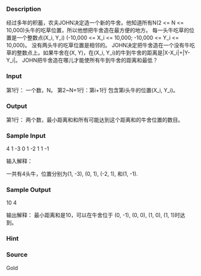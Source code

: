 
### Description
经过多年的积蓄，农夫JOHN决定造一个新的牛舍。他知道所有N(2 <= N <= 10,000)头牛的吃草位置，所以他想把牛舍造在最方便的地方。 每一头牛吃草的位置是一个整数点(X_i, Y_i) (-10,000 <= X_i <= 10,000; -10,000 <= Y_i <= 10,000)。 没有两头牛的吃草位置是相邻的。 JOHN决定把牛舍造在一个没有牛吃草的整数点上。如果牛舍在(X, Y)，在(X_i, Y_i)的牛到牛舍的距离是|X-X_i|+|Y-Y_i|。 JOHN把牛舍造在哪儿才能使所有牛到牛舍的距离和最低？ 
### Input
第1行： 一个数，N。
第2~N+1行：第i+1行 包含第i头牛的位置(X_i, Y_i)。
### Output
第1行： 两个数，最小距离和和所有可能达到这个距离和的牛舍位置的数目。 
### Sample Input
4
1 -3
0 1
-2 1
1 -1

输入解释：

一共有4头牛，位置分别为(1, -3), (0, 1), (-2, 1), 和(1, -1).

### Sample Output
10 4

输出解释：
最小距离和是10，可以在牛舍位于 (0, -1), (0, 0), (1, 0), (1, 1)时达到。
### Hint

### Source
Gold